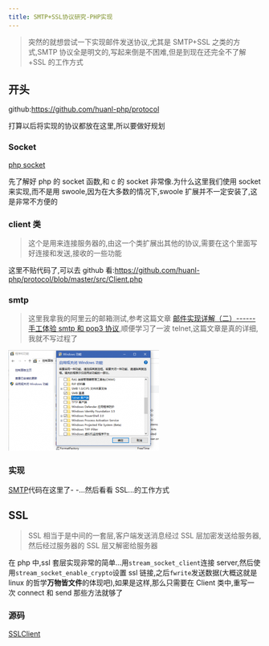 ```yaml
---
title: SMTP+SSL协议研究-PHP实现
---
```


> 突然的就想尝试一下实现邮件发送协议,尤其是 SMTP+SSL 之类的方式,SMTP 协议全是明文的,写起来倒是不困难,但是到现在还完全不了解+SSL 的工作方式

## 开头

github:https://github.com/huanl-php/protocol

打算以后将实现的协议都放在这里,所以要做好规划

### Socket

[php socket](http://www.php.net/sockets "php socket")

先了解好 php 的 socket 函数,和 c 的 socket 非常像.为什么这里我们使用 socket 来实现,而不是用 swoole,因为在大多数的情况下,swoole 扩展并不一定安装了,这是非常不方便的

### client 类

> 这个是用来连接服务器的,由这一个类扩展出其他的协议,需要在这个里面写好连接和发送,接收的一些功能

这里不贴代码了,可以去 github 看:https://github.com/huanl-php/protocol/blob/master/src/Client.php

### smtp

> 这里我拿我的阿里云的邮箱测试,参考这篇文章 [邮件实现详解（二）------手工体验 smtp 和 pop3 协议](https://www.cnblogs.com/ysocean/p/7653252.html#_label0),顺便学习了一波 telnet,这篇文章是真的详细,我就不写过程了



![](img/SMTP+SSL%E5%8D%8F%E8%AE%AE%E7%A0%94%E7%A9%B6-PHP%E5%AE%9E%E7%8E%B0.assets/TIM%E6%88%AA%E5%9B%BE20180822150356-300x201.png)



### 实现

[SMTP](https://github.com/huanl-php/protocol/blob/master/src/SMTP.php)代码在这里了- -...然后看看 SSL...的工作方式

## SSL

> SSL 相当于是中间的一套层,客户端发送消息经过 SSL 层加密发送给服务器,然后经过服务器的 SSL 层又解密给服务器

在 php 中,ssl 套层实现非常的简单...用`stream_socket_client`连接 server,然后使用`stream_socket_enable_crypto`设置 ssl 链接,之后`fwrite`发送数据(大概这就是 linux 的哲学**万物皆文件**的体现吧),如果是这样,那么只需要在 Client 类中,重写一次 connect 和 send 那些方法就够了

### 源码

[SSLClient](https://github.com/huanl-php/protocol/blob/master/src/SSLClient.php)
